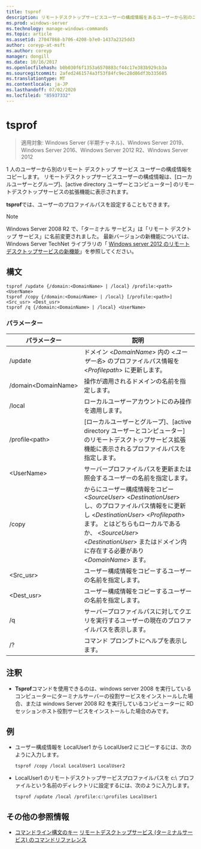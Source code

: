 ```yaml
---
title: tsprof
description: リモートデスクトップサービスユーザーの構成情報をあるユーザーから別のユーザーにコピーする tsprof のリファレンス記事です。
ms.prod: windows-server
ms.technology: manage-windows-commands
ms.topic: article
ms.assetid: 27047868-b706-4208-b7e0-1437a2325dd3
author: coreyp-at-msft
ms.author: coreyp
manager: dongill
ms.date: 10/16/2017
ms.openlocfilehash: b0b030f6f1353a6570883cf44c17e383b929cb3a
ms.sourcegitcommit: 2afed2461574a3f53f84fc9ec28d86df3b335685
ms.translationtype: MT
ms.contentlocale: ja-JP
ms.lasthandoff: 07/02/2020
ms.locfileid: "85937332"
---
```

# <a name="tsprof"></a>tsprof

> 適用対象: Windows Server (半期チャネル)、Windows Server 2019、Windows Server 2016、Windows Server 2012 R2、Windows Server 2012

1 人のユーザーから別のリモート デスクトップ サービス ユーザーの構成情報をコピーします。
リモートデスクトップサービスユーザーの構成情報は、[ローカルユーザーとグループ]、[active directory ユーザーとコンピューター] のリモートデスクトップサービスの拡張機能に表示されます。

**tsprof**では、ユーザーのプロファイルパスを設定することもできます。



> [!NOTE]
> Windows Server 2008 R2 で、「ターミナル サービス」は「リモート デスクトップ サービス」に名前変更されました。 最新バージョンの新機能については、Windows Server TechNet ライブラリの「 [Windows server 2012 のリモートデスクトップサービスの新機能](https://technet.microsoft.com/library/hh831527)」を参照してください。

## <a name="syntax"></a>構文
```
tsprof /update {/domain:<DomainName> | /local} /profile:<path> <UserName>
tsprof /copy {/domain:<DomainName> | /local} [/profile:<path>] <Src_usr> <Dest_usr>
tsprof /q {/domain:<DomainName> | /local} <UserName>
```

### <a name="parameters"></a>パラメーター
|パラメーター|説明|
|-------|--------|
|/update|ドメイン <*DomainName*> 内の <*ユーザー名*> のプロファイルパス情報を <*Profilepath*> に更新します。|
|/domain\<DomainName>|操作が適用されるドメインの名前を指定します。|
|/local|ローカルユーザーアカウントにのみ操作を適用します。|
|/profile\<path>|[ローカルユーザーとグループ]、[active directory ユーザーとコンピューター] のリモートデスクトップサービス拡張機能に表示されるプロファイルパスを指定します。|
|\<UserName>|サーバープロファイルパスを更新または照会するユーザーの名前を指定します。|
|/copy|からにユーザー構成情報をコピー \<*SourceUser*> \<*DestinationUser*> し、のプロファイルパス情報をに更新し \<*DestinationUser*> \<*Profilepath*> ます。 とはどちらもローカルであるか、 \<*SourceUser*> \<*DestinationUser*> またはドメイン内に存在する必要があり \<*DomainName*> ます。|
|\<Src_usr>|ユーザー構成情報をコピーするユーザーの名前を指定します。|
|\<Dest_usr>|ユーザー構成情報をコピーするユーザーの名前を指定します。|
|/q|サーバープロファイルパスに対してクエリを実行するユーザーの現在のプロファイルパスを表示します。|
|/?|コマンド プロンプトにヘルプを表示します。|

## <a name="remarks"></a>注釈
-   **Tsprof**コマンドを使用できるのは、windows server 2008 を実行しているコンピューターにターミナルサーバーの役割サービスをインストールした場合、または windows Server 2008 R2 を実行しているコンピューターに RD セッションホスト役割サービスをインストールした場合のみです。

## <a name="examples"></a>例
-   ユーザー構成情報を LocalUser1 から LocalUser2 にコピーするには、次のように入力します。
    ```
    tsprof /copy /local LocalUser1 LocalUser2
    ```
-   LocalUser1 のリモートデスクトップサービスプロファイルパスを c:\ プロファイルという名前のディレクトリに設定するには、次のように入力します。
    ```
    tsprof /update /local /profile:c:\profiles LocalUser1
    ```

## <a name="additional-references"></a>その他の参照情報
- [コマンドライン構文のキー](command-line-syntax-key.md) 
[リモートデスクトップサービス (ターミナルサービス) のコマンドリファレンス](remote-desktop-services-terminal-services-command-reference.md)
